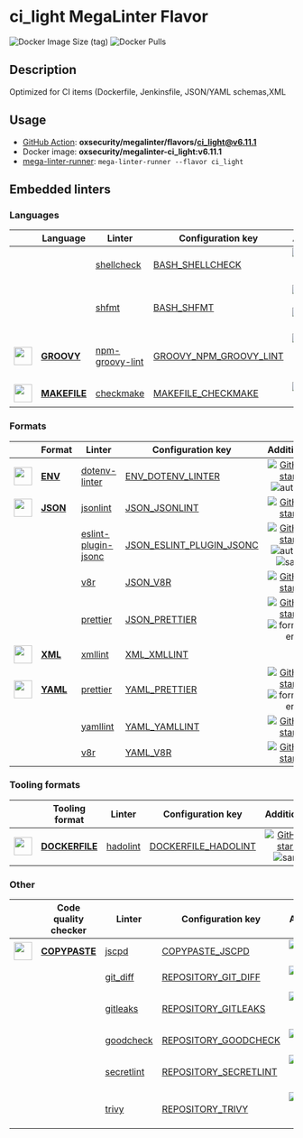 # ci_light MegaLinter Flavor

![Docker Image Size (tag)](https://img.shields.io/docker/image-size/oxsecurity/megalinter-ci_light/v6.11.1)
![Docker Pulls](https://img.shields.io/docker/pulls/oxsecurity/megalinter-ci_light)

## Description

Optimized for CI items (Dockerfile, Jenkinsfile, JSON/YAML schemas,XML

## Usage

- [GitHub Action](https://oxsecurity.github.io/megalinter/6.11.1/installation/#github-action): **oxsecurity/megalinter/flavors/ci_light@v6.11.1**
- Docker image: **oxsecurity/megalinter-ci_light:v6.11.1**
- [mega-linter-runner](https://oxsecurity.github.io/megalinter/6.11.1/mega-linter-runner/): `mega-linter-runner --flavor ci_light`

## Embedded linters

### Languages

|                                                                             <!-- -->                                                                              | Language                                                                             | Linter                                                                                                | Configuration key                                                                                            |                                                                                                                     Additional                                                                                                                      |
|:-----------------------------------------------------------------------------------------------------------------------------------------------------------------:|--------------------------------------------------------------------------------------|-------------------------------------------------------------------------------------------------------|--------------------------------------------------------------------------------------------------------------|:---------------------------------------------------------------------------------------------------------------------------------------------------------------------------------------------------------------------------------------------------:|
|                                                                   <!-- --> <!-- linter-icon -->                                                                   |                                                                                      | [shellcheck](https://oxsecurity.github.io/megalinter/6.11.1/descriptors/bash_shellcheck/)             | [BASH_SHELLCHECK](https://oxsecurity.github.io/megalinter/6.11.1/descriptors/bash_shellcheck/)               |                                [![GitHub stars](https://img.shields.io/github/stars/koalaman/shellcheck?cacheSeconds=3600)](https://github.com/koalaman/shellcheck) ![sarif](https://shields.io/badge/-SARIF-orange)                                |
|                                                                   <!-- --> <!-- linter-icon -->                                                                   |                                                                                      | [shfmt](https://oxsecurity.github.io/megalinter/6.11.1/descriptors/bash_shfmt/)                       | [BASH_SHFMT](https://oxsecurity.github.io/megalinter/6.11.1/descriptors/bash_shfmt/)                         |                                        [![GitHub stars](https://img.shields.io/github/stars/mvdan/sh?cacheSeconds=3600)](https://github.com/mvdan/sh) ![formatter](https://shields.io/badge/-format-yellow)                                         |
| <img src="https://github.com/oxsecurity/megalinter/raw/main/docs/assets/icons/groovy.ico" alt="" height="32px" class="megalinter-icon"></a> <!-- linter-icon -->  | [**GROOVY**](https://oxsecurity.github.io/megalinter/6.11.1/descriptors/groovy/)     | [npm-groovy-lint](https://oxsecurity.github.io/megalinter/6.11.1/descriptors/groovy_npm_groovy_lint/) | [GROOVY_NPM_GROOVY_LINT](https://oxsecurity.github.io/megalinter/6.11.1/descriptors/groovy_npm_groovy_lint/) | [![GitHub stars](https://img.shields.io/github/stars/nvuillam/npm-groovy-lint?cacheSeconds=3600)](https://github.com/nvuillam/npm-groovy-lint) ![autofix](https://shields.io/badge/-autofix-green) ![sarif](https://shields.io/badge/-SARIF-orange) |
| <img src="https://github.com/oxsecurity/megalinter/raw/main/docs/assets/icons/default.ico" alt="" height="32px" class="megalinter-icon"></a> <!-- linter-icon --> | [**MAKEFILE**](https://oxsecurity.github.io/megalinter/6.11.1/descriptors/makefile/) | [checkmake](https://oxsecurity.github.io/megalinter/6.11.1/descriptors/makefile_checkmake/)           | [MAKEFILE_CHECKMAKE](https://oxsecurity.github.io/megalinter/6.11.1/descriptors/makefile_checkmake/)         |                                                           [![GitHub stars](https://img.shields.io/github/stars/mrtazz/checkmake?cacheSeconds=3600)](https://github.com/mrtazz/checkmake)                                                            |

### Formats

|                                                                            <!-- -->                                                                            | Format                                                                       | Linter                                                                                                      | Configuration key                                                                                                |                                                                                                                          Additional                                                                                                                           |
|:--------------------------------------------------------------------------------------------------------------------------------------------------------------:|------------------------------------------------------------------------------|-------------------------------------------------------------------------------------------------------------|------------------------------------------------------------------------------------------------------------------|:-------------------------------------------------------------------------------------------------------------------------------------------------------------------------------------------------------------------------------------------------------------:|
| <img src="https://github.com/oxsecurity/megalinter/raw/main/docs/assets/icons/env.ico" alt="" height="32px" class="megalinter-icon"></a> <!-- linter-icon -->  | [**ENV**](https://oxsecurity.github.io/megalinter/6.11.1/descriptors/env/)   | [dotenv-linter](https://oxsecurity.github.io/megalinter/6.11.1/descriptors/env_dotenv_linter/)              | [ENV_DOTENV_LINTER](https://oxsecurity.github.io/megalinter/6.11.1/descriptors/env_dotenv_linter/)               |                           [![GitHub stars](https://img.shields.io/github/stars/dotenv-linter/dotenv-linter?cacheSeconds=3600)](https://github.com/dotenv-linter/dotenv-linter) ![autofix](https://shields.io/badge/-autofix-green)                            |
| <img src="https://github.com/oxsecurity/megalinter/raw/main/docs/assets/icons/json.ico" alt="" height="32px" class="megalinter-icon"></a> <!-- linter-icon --> | [**JSON**](https://oxsecurity.github.io/megalinter/6.11.1/descriptors/json/) | [jsonlint](https://oxsecurity.github.io/megalinter/6.11.1/descriptors/json_jsonlint/)                       | [JSON_JSONLINT](https://oxsecurity.github.io/megalinter/6.11.1/descriptors/json_jsonlint/)                       |                                                                [![GitHub stars](https://img.shields.io/github/stars/prantlf/jsonlint?cacheSeconds=3600)](https://github.com/prantlf/jsonlint)                                                                 |
|                                                                 <!-- --> <!-- linter-icon -->                                                                  |                                                                              | [eslint-plugin-jsonc](https://oxsecurity.github.io/megalinter/6.11.1/descriptors/json_eslint_plugin_jsonc/) | [JSON_ESLINT_PLUGIN_JSONC](https://oxsecurity.github.io/megalinter/6.11.1/descriptors/json_eslint_plugin_jsonc/) | [![GitHub stars](https://img.shields.io/github/stars/ota-meshi/eslint-plugin-jsonc?cacheSeconds=3600)](https://github.com/ota-meshi/eslint-plugin-jsonc) ![autofix](https://shields.io/badge/-autofix-green) ![sarif](https://shields.io/badge/-SARIF-orange) |
|                                                                 <!-- --> <!-- linter-icon -->                                                                  |                                                                              | [v8r](https://oxsecurity.github.io/megalinter/6.11.1/descriptors/json_v8r/)                                 | [JSON_V8R](https://oxsecurity.github.io/megalinter/6.11.1/descriptors/json_v8r/)                                 |                                                                    [![GitHub stars](https://img.shields.io/github/stars/chris48s/v8r?cacheSeconds=3600)](https://github.com/chris48s/v8r)                                                                     |
|                                                                 <!-- --> <!-- linter-icon -->                                                                  |                                                                              | [prettier](https://oxsecurity.github.io/megalinter/6.11.1/descriptors/json_prettier/)                       | [JSON_PRETTIER](https://oxsecurity.github.io/megalinter/6.11.1/descriptors/json_prettier/)                       |                                    [![GitHub stars](https://img.shields.io/github/stars/prettier/prettier?cacheSeconds=3600)](https://github.com/prettier/prettier) ![formatter](https://shields.io/badge/-format-yellow)                                     |
| <img src="https://github.com/oxsecurity/megalinter/raw/main/docs/assets/icons/xml.ico" alt="" height="32px" class="megalinter-icon"></a> <!-- linter-icon -->  | [**XML**](https://oxsecurity.github.io/megalinter/6.11.1/descriptors/xml/)   | [xmllint](https://oxsecurity.github.io/megalinter/6.11.1/descriptors/xml_xmllint/)                          | [XML_XMLLINT](https://oxsecurity.github.io/megalinter/6.11.1/descriptors/xml_xmllint/)                           |                                                                                                                                                                                                                                                               |
| <img src="https://github.com/oxsecurity/megalinter/raw/main/docs/assets/icons/yaml.ico" alt="" height="32px" class="megalinter-icon"></a> <!-- linter-icon --> | [**YAML**](https://oxsecurity.github.io/megalinter/6.11.1/descriptors/yaml/) | [prettier](https://oxsecurity.github.io/megalinter/6.11.1/descriptors/yaml_prettier/)                       | [YAML_PRETTIER](https://oxsecurity.github.io/megalinter/6.11.1/descriptors/yaml_prettier/)                       |                                    [![GitHub stars](https://img.shields.io/github/stars/prettier/prettier?cacheSeconds=3600)](https://github.com/prettier/prettier) ![formatter](https://shields.io/badge/-format-yellow)                                     |
|                                                                 <!-- --> <!-- linter-icon -->                                                                  |                                                                              | [yamllint](https://oxsecurity.github.io/megalinter/6.11.1/descriptors/yaml_yamllint/)                       | [YAML_YAMLLINT](https://oxsecurity.github.io/megalinter/6.11.1/descriptors/yaml_yamllint/)                       |                                                            [![GitHub stars](https://img.shields.io/github/stars/adrienverge/yamllint?cacheSeconds=3600)](https://github.com/adrienverge/yamllint)                                                             |
|                                                                 <!-- --> <!-- linter-icon -->                                                                  |                                                                              | [v8r](https://oxsecurity.github.io/megalinter/6.11.1/descriptors/yaml_v8r/)                                 | [YAML_V8R](https://oxsecurity.github.io/megalinter/6.11.1/descriptors/yaml_v8r/)                                 |                                                                    [![GitHub stars](https://img.shields.io/github/stars/chris48s/v8r?cacheSeconds=3600)](https://github.com/chris48s/v8r)                                                                     |

### Tooling formats

|                                                                               <!-- -->                                                                               | Tooling format                                                                           | Linter                                                                                      | Configuration key                                                                                      |                                                                                    Additional                                                                                     |
|:--------------------------------------------------------------------------------------------------------------------------------------------------------------------:|------------------------------------------------------------------------------------------|---------------------------------------------------------------------------------------------|--------------------------------------------------------------------------------------------------------|:---------------------------------------------------------------------------------------------------------------------------------------------------------------------------------:|
| <img src="https://github.com/oxsecurity/megalinter/raw/main/docs/assets/icons/dockerfile.ico" alt="" height="32px" class="megalinter-icon"></a> <!-- linter-icon --> | [**DOCKERFILE**](https://oxsecurity.github.io/megalinter/6.11.1/descriptors/dockerfile/) | [hadolint](https://oxsecurity.github.io/megalinter/6.11.1/descriptors/dockerfile_hadolint/) | [DOCKERFILE_HADOLINT](https://oxsecurity.github.io/megalinter/6.11.1/descriptors/dockerfile_hadolint/) | [![GitHub stars](https://img.shields.io/github/stars/hadolint/hadolint?cacheSeconds=3600)](https://github.com/hadolint/hadolint) ![sarif](https://shields.io/badge/-SARIF-orange) |

### Other

|                                                                              <!-- -->                                                                               | Code quality checker                                                                   | Linter                                                                                          | Configuration key                                                                                          |                                                                                        Additional                                                                                         |
|:-------------------------------------------------------------------------------------------------------------------------------------------------------------------:|----------------------------------------------------------------------------------------|-------------------------------------------------------------------------------------------------|------------------------------------------------------------------------------------------------------------|:-----------------------------------------------------------------------------------------------------------------------------------------------------------------------------------------:|
| <img src="https://github.com/oxsecurity/megalinter/raw/main/docs/assets/icons/copypaste.ico" alt="" height="32px" class="megalinter-icon"></a> <!-- linter-icon --> | [**COPYPASTE**](https://oxsecurity.github.io/megalinter/6.11.1/descriptors/copypaste/) | [jscpd](https://oxsecurity.github.io/megalinter/6.11.1/descriptors/copypaste_jscpd/)            | [COPYPASTE_JSCPD](https://oxsecurity.github.io/megalinter/6.11.1/descriptors/copypaste_jscpd/)             |                              [![GitHub stars](https://img.shields.io/github/stars/kucherenko/jscpd?cacheSeconds=3600)](https://github.com/kucherenko/jscpd)                               |
|                                                                    <!-- --> <!-- linter-icon -->                                                                    |                                                                                        | [git_diff](https://oxsecurity.github.io/megalinter/6.11.1/descriptors/repository_git_diff/)     | [REPOSITORY_GIT_DIFF](https://oxsecurity.github.io/megalinter/6.11.1/descriptors/repository_git_diff/)     |                                       [![GitHub stars](https://img.shields.io/github/stars/git/git?cacheSeconds=3600)](https://github.com/git/git)                                        |
|                                                                    <!-- --> <!-- linter-icon -->                                                                    |                                                                                        | [gitleaks](https://oxsecurity.github.io/megalinter/6.11.1/descriptors/repository_gitleaks/)     | [REPOSITORY_GITLEAKS](https://oxsecurity.github.io/megalinter/6.11.1/descriptors/repository_gitleaks/)     |  [![GitHub stars](https://img.shields.io/github/stars/zricethezav/gitleaks?cacheSeconds=3600)](https://github.com/zricethezav/gitleaks) ![sarif](https://shields.io/badge/-SARIF-orange)  |
|                                                                    <!-- --> <!-- linter-icon -->                                                                    |                                                                                        | [goodcheck](https://oxsecurity.github.io/megalinter/6.11.1/descriptors/repository_goodcheck/)   | [REPOSITORY_GOODCHECK](https://oxsecurity.github.io/megalinter/6.11.1/descriptors/repository_goodcheck/)   |                               [![GitHub stars](https://img.shields.io/github/stars/sider/goodcheck?cacheSeconds=3600)](https://github.com/sider/goodcheck)                                |
|                                                                    <!-- --> <!-- linter-icon -->                                                                    |                                                                                        | [secretlint](https://oxsecurity.github.io/megalinter/6.11.1/descriptors/repository_secretlint/) | [REPOSITORY_SECRETLINT](https://oxsecurity.github.io/megalinter/6.11.1/descriptors/repository_secretlint/) | [![GitHub stars](https://img.shields.io/github/stars/secretlint/secretlint?cacheSeconds=3600)](https://github.com/secretlint/secretlint) ![sarif](https://shields.io/badge/-SARIF-orange) |
|                                                                    <!-- --> <!-- linter-icon -->                                                                    |                                                                                        | [trivy](https://oxsecurity.github.io/megalinter/6.11.1/descriptors/repository_trivy/)           | [REPOSITORY_TRIVY](https://oxsecurity.github.io/megalinter/6.11.1/descriptors/repository_trivy/)           |    [![GitHub stars](https://img.shields.io/github/stars/aquasecurity/trivy?cacheSeconds=3600)](https://github.com/aquasecurity/trivy) ![sarif](https://shields.io/badge/-SARIF-orange)    |

